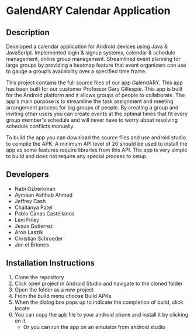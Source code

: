 # GalendARY Calendar Application

## Description
Developed a calendar application for Android devices using Java & JavaScript. Implemented login & signup systems, calendar & schedule management, online group management. Streamlined event planning for large groups by providing a heatmap feature that event organizers can use to gauge a group’s availability over a specified time frame.

This project contains the full source files of our app GalendARY. This app has been built for our customer Professor Gary Gillespie. This app is built for the Android platform and it allows groups of people to collaborate. The app's main purpose is to streamline the task assignment and meeting arrangement process for big groups of people. By creating a group and inviting other users you can create events at the optimal times that fit every group member's schedule and will never have to worry about resolving schedule conflicts manually.

To build the app you can download the source files and use android studio to compile the APK. A minimum API level of 26 should be used to install the app as some features require libraries from this API. The app is very simple to build and does not require any special process to setup.

## Developers
- Nabi Ozberkman
- Aymaan Ashhab Ahmed
- Jeffrey Cash
- Chaitanya Patel
- Pablo Canas Castellanos
- Levi Friley
- Jesus Gutierrez
- Aron Laszik
- Christian Schroeder
- Jor-el Briones

## Installation Instructions
1. Clone the repository
2. Click open project in Android Studio and navigate to the cloned folder
3. Open the folder as a new project
4. From the build menu choose Build APKs
5. When the dialog box pops up to indicate the completion of build, click locate
6. You can copy the apk file to your android phone and install it by clicking on it
     - Or you can run the app on an emulator from android studio
